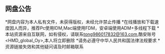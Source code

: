 网盘公告
-------
*网盘内容为本人私有文件，未获得版权，未经允许禁止传播
*在线播放和下载速度因人而异，推荐Pc使用IDM,Mac端使用FDM，安卓端使用ADM+多线程下载
*本站资源来自互联网，如有侵权，请联系<tong986017832@163.com>,酷安账号<HMD_global_Oy>,本人将立即删除
*请务必遵守中华人民共和国法律法规要求
*资源链接失效和其他疑问请及时邮箱联系
